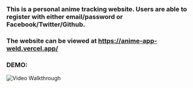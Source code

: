 ### This is a personal anime tracking website.  Users are able to register with either email/password or Facebook/Twitter/Github.

### The website can be viewed at https://anime-app-weld.vercel.app/ 

### DEMO:

<img src="http://g.recordit.co/DwS1Dra0Ke.gif" title='Video Walkthrough' width='' alt='Video Walkthrough' /> 

